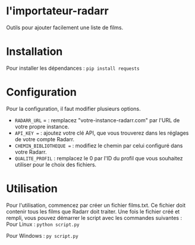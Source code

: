 # l'importateur-radarr

Outils pour ajouter facilement une liste de films.

# Installation

Pour installer les dépendances :
``pip install requests``

# Configuration

Pour la configuration, il faut modifier plusieurs options.

- ``RADARR_URL`` = : remplacez "votre-instance-radarr.com" par l'URL de votre propre instance.
- ``API_KEY =`` : ajoutez votre clé API, que vous trouverez dans les réglages de votre compte Radarr.
- ``CHEMIN_BIBLIOTHEQUE =`` : modifiez le chemin par celui configuré dans votre Radarr.
- ``QUALITE_PROFIL`` : remplacez le 0 par l'ID du profil que vous souhaitez utiliser pour le choix des fichiers.

# Utilisation

Pour l'utilisation, commencez par créer un fichier films.txt. Ce fichier doit contenir tous les films que Radarr doit traiter.
Une fois le fichier créé et rempli, vous pouvez démarrer le script avec les commandes suivantes :
Pour Linux :
``python script.py``

Pour Windows :
``py script.py``
